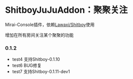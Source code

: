 # ShitboyJuJuAddon：聚聚关注

Mirai-Console插件，依赖[Lawaxi/Shitboy](https://github.com/Lawaxi/ShitBoy)使用

增加在所有房间关注某个聚聚的功能

### 0.1.2

- test4 支持Shitboy-0.1.10
- test6 BUG修复
- test7 支持Shitboy-0.1.11-dev1